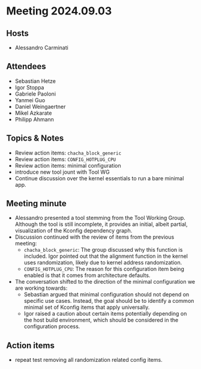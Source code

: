# Meeting 2024.09.03

## Hosts
* Alessandro Carminati

## Attendees
* Sebastian Hetze
* Igor Stoppa
* Gabriele Paoloni
* Yanmei Guo
* Daniel Weingaertner
* Mikel Azkarate
* Philipp Ahmann

## Topics & Notes
* Review action items: `chacha_block_generic`
* Review action items: `CONFIG_HOTPLUG_CPU`
* Review action items: minimal configuration
* introduce new tool jount with Tool WG
* Continue discussion over the kernel essentials to
  run a bare minimal app.

## Meeting minute
* Alessandro presented a tool stemming from the Tool Working Group. Although 
  the tool is still incomplete, it provides an initial, albeit partial, 
  visualization of the Kconfig dependency graph.
* Discussion continued with the review of items from the previous meeting:
    * `chacha_block_generic`: The group discussed why this function is 
      included. Igor pointed out that the alignment function in the kernel
      uses randomization, likely due to kernel address randomization.
    * `CONFIG_HOTPLUG_CPU`: The reason for this configuration item being 
      enabled is that it comes from architecture defaults.
* The conversation shifted to the direction of the minimal configuration 
  we are working towards: 
    * Sebastian argued that minimal configuration should not depend on 
      specific use cases. Instead, the goal should be to identify a 
      common minimal set of Kconfig items that apply universally.
    * Igor raised a caution about certain items potentially depending 
      on the host build environment, which should be considered in the 
      configuration process.

## Action items
* repeat test removing all randomization related config items.

